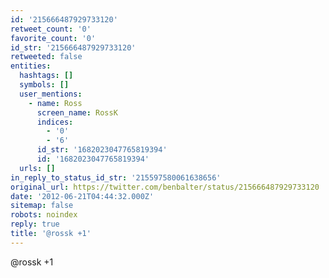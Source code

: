 ```yaml
---
id: '215666487929733120'
retweet_count: '0'
favorite_count: '0'
id_str: '215666487929733120'
retweeted: false
entities:
  hashtags: []
  symbols: []
  user_mentions:
    - name: Ross
      screen_name: RossK
      indices:
        - '0'
        - '6'
      id_str: '1682023047765819394'
      id: '1682023047765819394'
  urls: []
in_reply_to_status_id_str: '215597580061638656'
original_url: https://twitter.com/benbalter/status/215666487929733120
date: '2012-06-21T04:44:32.000Z'
sitemap: false
robots: noindex
reply: true
title: '@rossk +1'
---
```


@rossk +1